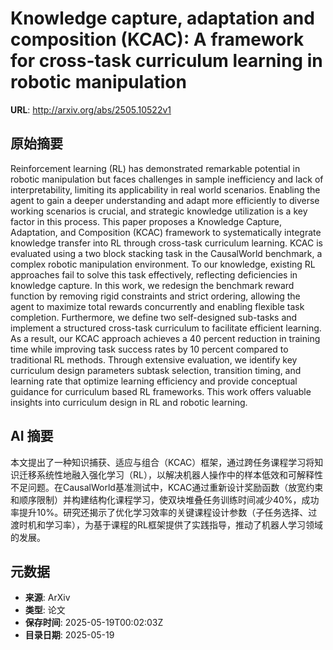 # Knowledge capture, adaptation and composition (KCAC): A framework for cross-task curriculum learning in robotic manipulation

**URL**: http://arxiv.org/abs/2505.10522v1

## 原始摘要

Reinforcement learning (RL) has demonstrated remarkable potential in robotic
manipulation but faces challenges in sample inefficiency and lack of
interpretability, limiting its applicability in real world scenarios. Enabling
the agent to gain a deeper understanding and adapt more efficiently to diverse
working scenarios is crucial, and strategic knowledge utilization is a key
factor in this process. This paper proposes a Knowledge Capture, Adaptation,
and Composition (KCAC) framework to systematically integrate knowledge transfer
into RL through cross-task curriculum learning. KCAC is evaluated using a two
block stacking task in the CausalWorld benchmark, a complex robotic
manipulation environment. To our knowledge, existing RL approaches fail to
solve this task effectively, reflecting deficiencies in knowledge capture. In
this work, we redesign the benchmark reward function by removing rigid
constraints and strict ordering, allowing the agent to maximize total rewards
concurrently and enabling flexible task completion. Furthermore, we define two
self-designed sub-tasks and implement a structured cross-task curriculum to
facilitate efficient learning. As a result, our KCAC approach achieves a 40
percent reduction in training time while improving task success rates by 10
percent compared to traditional RL methods. Through extensive evaluation, we
identify key curriculum design parameters subtask selection, transition timing,
and learning rate that optimize learning efficiency and provide conceptual
guidance for curriculum based RL frameworks. This work offers valuable insights
into curriculum design in RL and robotic learning.


## AI 摘要

本文提出了一种知识捕获、适应与组合（KCAC）框架，通过跨任务课程学习将知识迁移系统性地融入强化学习（RL），以解决机器人操作中的样本低效和可解释性不足问题。在CausalWorld基准测试中，KCAC通过重新设计奖励函数（放宽约束和顺序限制）并构建结构化课程学习，使双块堆叠任务训练时间减少40%，成功率提升10%。研究还揭示了优化学习效率的关键课程设计参数（子任务选择、过渡时机和学习率），为基于课程的RL框架提供了实践指导，推动了机器人学习领域的发展。

## 元数据

- **来源**: ArXiv
- **类型**: 论文
- **保存时间**: 2025-05-19T00:02:03Z
- **目录日期**: 2025-05-19
